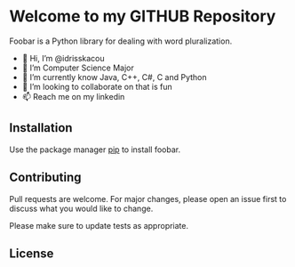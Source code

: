 
<!---
idrisskacou/idrisskacou is a ✨ special ✨ repository because its `README.md` (this file) appears on your GitHub profile.
You can click the Preview link to take a look at your changes.
--->
# Welcome to my GITHUB Repository

Foobar is a Python library for dealing with word pluralization.
- 👋 Hi, I’m @idrisskacou
- 👀 I’m Computer Science Major
- 🌱 I’m currently know Java, C++, C#, C and Python 
- 💞️ I’m looking to collaborate on that is fun
- 📫 Reach me on my linkedin 

## Installation

Use the package manager [pip](https://pip.pypa.io/en/stable/) to install foobar.


## Contributing

Pull requests are welcome. For major changes, please open an issue first
to discuss what you would like to change.

Please make sure to update tests as appropriate.

## License

[](https://choosealicense.com/licenses/mit/)
